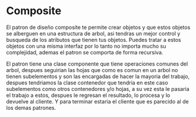 # Composite
El patron de diseño composite te permite crear objetos y que estos objetos se alberguen en una estructura de arbol,
asi tendras un mejor control y busqueda de los atributos que tienen tus objetos. Puedes tratar a estos objetos con 
una misma interfaz por lo tanto no importa mucho su complejidad, ademas el patron se comporta de forma recursiva.

El patron tiene una clase componente que tiene operaciones comunes del arbol, despues seguirian las hojas que como es
comun en un arbol no tienen subelementos y son las encargadas de hacer la mayoria del trabajo, despues tendriamos la 
clase contenedor que tendria en este caso subelementos como otros contenedores y/o hojas, a su vez esta le pasaria el
trabajo a estos, despues le regresan el resultado, lo procesa y lo devuelve al cliente. Y para terminar estaria el 
cliente que es parecido al de los demas patrones.